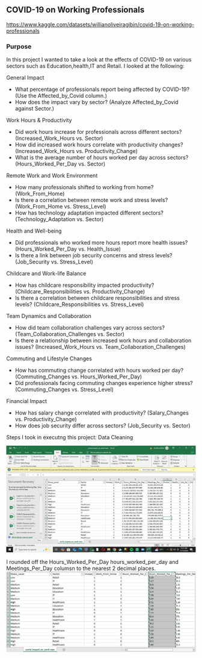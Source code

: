 ## COVID-19 on Working Professionals

https://www.kaggle.com/datasets/willianoliveiragibin/covid-19-on-working-professionals
### Purpose
In this project I wanted to take a look at the effects of COVID-19 on various sectors such as Education,health,IT and Retail.
I looked at the following:

General Impact
- What percentage of professionals report being affected by COVID-19? (Use the Affected_by_Covid column.)
- How does the impact vary by sector? (Analyze Affected_by_Covid against Sector.)

Work Hours & Productivity
- Did work hours increase for professionals across different sectors? (Increased_Work_Hours vs. Sector)
- How did increased work hours correlate with productivity changes? (Increased_Work_Hours vs. Productivity_Change)
- What is the average number of hours worked per day across sectors? (Hours_Worked_Per_Day vs. Sector)

Remote Work and Work Environment
- How many professionals shifted to working from home? (Work_From_Home)
- Is there a correlation between remote work and stress levels? (Work_From_Home vs. Stress_Level)
- How has technology adaptation impacted different sectors? (Technology_Adaptation vs. Sector)

Health and Well-being
- Did professionals who worked more hours report more health issues? (Hours_Worked_Per_Day vs. Health_Issue)
- Is there a link between job security concerns and stress levels? (Job_Security vs. Stress_Level)

Childcare and Work-life Balance
- How has childcare responsibility impacted productivity? (Childcare_Responsibilities vs. Productivity_Change)
- Is there a correlation between childcare responsibilities and stress levels? (Childcare_Responsibilities vs. Stress_Level)

Team Dynamics and Collaboration
- How did team collaboration challenges vary across sectors? (Team_Collaboration_Challenges vs. Sector)
- Is there a relationship between increased work hours and collaboration issues? (Increased_Work_Hours vs. Team_Collaboration_Challenges)

Commuting and Lifestyle Changes
- How has commuting change correlated with hours worked per day? (Commuting_Changes vs. Hours_Worked_Per_Day)
- Did professionals facing commuting changes experience higher stress? (Commuting_Changes vs. Stress_Level)

Financial Impact
- How has salary change correlated with productivity? (Salary_Changes vs. Productivity_Change)
- How does job security differ across sectors? (Job_Security vs. Sector)

Steps I took in executng this project:
Data Cleaning

![alttext](https://github.com/JORDANGAMBA99/Power-BI-projects/blob/e426eef715ea2b99f313070ee4b452354be2a5c4/COVID-19%20on%20Working%20Professionals/Covid%20screenshot.jpg)

I rounded off the Hours_Worked_Per_Day hours_worked_per_day and Meetings_Per_Day columsn to the nearest 2 decimal places.
![alttext](https://github.com/JORDANGAMBA99/Power-BI-projects/blob/a907d69b9530a105b289cf10c1742a3faee580e5/COVID-19%20on%20Working%20Professionals/Dataset%20cleaned.jpg)



